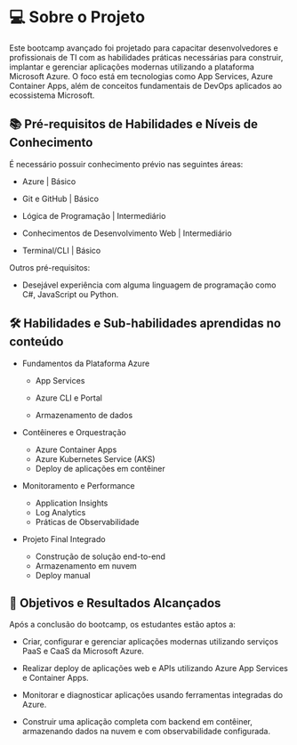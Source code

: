 # 💻 Sobre o Projeto

Este bootcamp avançado foi projetado para capacitar desenvolvedores e profissionais de TI com as habilidades práticas necessárias para construir, implantar e gerenciar aplicações modernas utilizando a plataforma Microsoft Azure. O foco está em tecnologias como App Services, Azure Container Apps,  além de conceitos fundamentais de DevOps aplicados ao ecossistema Microsoft.

## 📚 Pré-requisitos de Habilidades e Níveis de Conhecimento

É necessário possuir conhecimento prévio nas seguintes áreas:

- Azure | Básico

- Git e GitHub | Básico

- Lógica de Programação | Intermediário

- Conhecimentos de Desenvolvimento Web | Intermediário

- Terminal/CLI | Básico

Outros pré-requisitos:

- Desejável experiência com alguma linguagem de programação como C#, JavaScript ou Python.

## 🛠️ Habilidades e Sub-habilidades aprendidas no conteúdo

- Fundamentos da Plataforma Azure

  - App Services

  - Azure CLI e Portal

  - Armazenamento de dados

- Contêineres e Orquestração

  - Azure Container Apps
  - Azure Kubernetes Service (AKS)
  - Deploy de aplicações em contêiner

- Monitoramento e Performance
  - Application Insights
  - Log Analytics
  - Práticas de Observabilidade

- Projeto Final Integrado
  - Construção de solução end-to-end
  - Armazenamento em nuvem
  - Deploy manual

## 🎯 Objetivos e Resultados Alcançados

Após a conclusão do bootcamp, os estudantes estão aptos a:

- Criar, configurar e gerenciar aplicações modernas utilizando serviços PaaS e CaaS da Microsoft Azure.

- Realizar deploy de aplicações web e APIs utilizando Azure App Services e Container Apps.

- Monitorar e diagnosticar aplicações usando ferramentas integradas do Azure.

- Construir uma aplicação completa com backend em contêiner, armazenando dados na nuvem e com observabilidade configurada.
